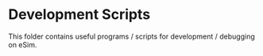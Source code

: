 # Development Scripts
This folder contains useful programs / scripts for development / debugging on eSim.
